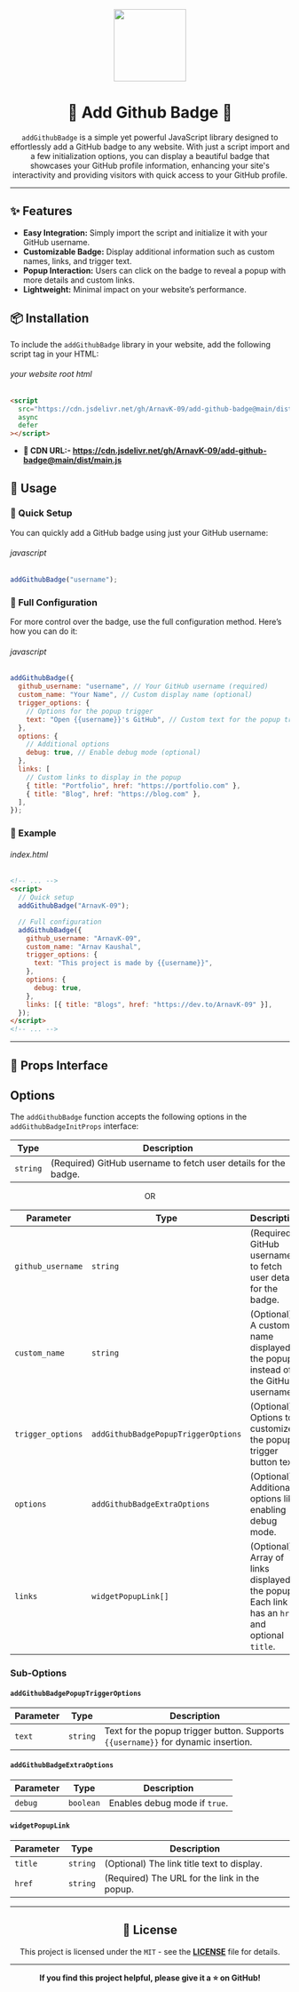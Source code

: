 <div align="center">
    <img src="https://github.com/github.png" width="130" height="130" style="display: block; margin: 0 auto;"/>
    <h1>🦡 Add Github Badge 🦡</h1>
    <p><code>addGithubBadge</code> is a simple yet powerful JavaScript library designed to effortlessly add a GitHub badge to any website. With just a script import and a few initialization options, you can display a beautiful badge that showcases your GitHub profile information, enhancing your site's interactivity and providing visitors with quick access to your GitHub profile.</p>
</div>

---

## ✨ Features

- **Easy Integration:** Simply import the script and initialize it with your GitHub username.
- **Customizable Badge:** Display additional information such as custom names, links, and trigger text.
- **Popup Interaction:** Users can click on the badge to reveal a popup with more details and custom links.
- **Lightweight:** Minimal impact on your website’s performance.

## 📦 Installation

To include the `addGithubBadge` library in your website, add the following script tag in your HTML:

###### your website root html

```html
<script
  src="https://cdn.jsdelivr.net/gh/ArnavK-09/add-github-badge@main/dist/main.js"
  async
  defer
></script>
```

- **🍻 CDN URL:- https://cdn.jsdelivr.net/gh/ArnavK-09/add-github-badge@main/dist/main.js**

## 🚀 Usage

### 🚄 Quick Setup

You can quickly add a GitHub badge using just your GitHub username:

###### javascript

```javascript
addGithubBadge("username");
```

### 🚉 Full Configuration

For more control over the badge, use the full configuration method. Here’s how you can do it:

###### javascript

```javascript
addGithubBadge({
  github_username: "username", // Your GitHub username (required)
  custom_name: "Your Name", // Custom display name (optional)
  trigger_options: {
    // Options for the popup trigger
    text: "Open {{username}}'s GitHub", // Custom text for the popup trigger (optional)
  },
  options: {
    // Additional options
    debug: true, // Enable debug mode (optional)
  },
  links: [
    // Custom links to display in the popup
    { title: "Portfolio", href: "https://portfolio.com" },
    { title: "Blog", href: "https://blog.com" },
  ],
});
```

### 🎫 Example

###### index.html

```html
<!-- ... -->
<script>
  // Quick setup
  addGithubBadge("ArnavK-09");

  // Full configuration
  addGithubBadge({
    github_username: "ArnavK-09",
    custom_name: "Arnav Kaushal",
    trigger_options: {
      text: "This project is made by {{username}}",
    },
    options: {
      debug: true,
    },
    links: [{ title: "Blogs", href: "https://dev.to/ArnavK-09" }],
  });
</script>
<!-- ... -->
```

---

## 📖 Props Interface

## Options

The `addGithubBadge` function accepts the following options in the `addGithubBadgeInitProps` interface:

| Type     | Description                                                     |
| -------- | --------------------------------------------------------------- |
| `string` | (Required) GitHub username to fetch user details for the badge. |

<p align="center">OR</p>

| Parameter         | Type                                | Description                                                                                     |
| ----------------- | ----------------------------------- | ----------------------------------------------------------------------------------------------- |
| `github_username` | `string`                            | (Required) GitHub username to fetch user details for the badge.                                 |
| `custom_name`     | `string`                            | (Optional) A custom name displayed in the popup instead of the GitHub username.                 |
| `trigger_options` | `addGithubBadgePopupTriggerOptions` | (Optional) Options to customize the popup trigger button text.                                  |
| `options`         | `addGithubBadgeExtraOptions`        | (Optional) Additional options like enabling debug mode.                                         |
| `links`           | `widgetPopupLink[]`                 | (Optional) Array of links displayed in the popup. Each link has an `href` and optional `title`. |

### Sub-Options

#### `addGithubBadgePopupTriggerOptions`

| Parameter | Type     | Description                                                                       |
| --------- | -------- | --------------------------------------------------------------------------------- |
| `text`    | `string` | Text for the popup trigger button. Supports `{{username}}` for dynamic insertion. |

#### `addGithubBadgeExtraOptions`

| Parameter | Type      | Description                   |
| --------- | --------- | ----------------------------- |
| `debug`   | `boolean` | Enables debug mode if `true`. |

#### `widgetPopupLink`

| Parameter | Type     | Description                                   |
| --------- | -------- | --------------------------------------------- |
| `title`   | `string` | (Optional) The link title text to display.    |
| `href`    | `string` | (Required) The URL for the link in the popup. |

---

<h2 align="center">📄 License</h2>

<p align="center">
This project is licensed under the <code>MIT</code> - see the <a href="LICENSE"><strong>LICENSE</strong></a> file for details.
</p>

---

<p align="center">
    <strong>If you find this project helpful, please give it a ⭐ on GitHub!</strong>
</p>
